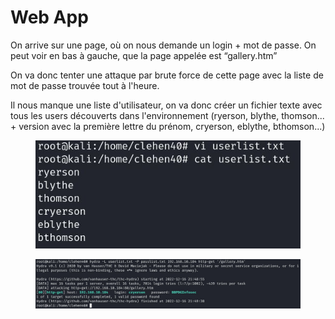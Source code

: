 # Web App

On arrive sur une page, où on nous demande un login + mot de passe. On peut voir en bas à gauche, que la page appelée est “gallery.htm”

On va donc tenter une attaque par brute force de cette page avec la liste de mot de passe trouvée tout à l'heure.

Il nous manque une liste d'utilisateur, on va donc créer un fichier texte avec tous les users découverts dans l'environnement (ryerson, blythe, thomson... + version avec la première lettre du prénom, cryerson, eblythe, bthomson...)



<figure><img src="../.gitbook/assets/image (1).png" alt=""><figcaption></figcaption></figure>

<figure><img src="../.gitbook/assets/image (2).png" alt=""><figcaption></figcaption></figure>
